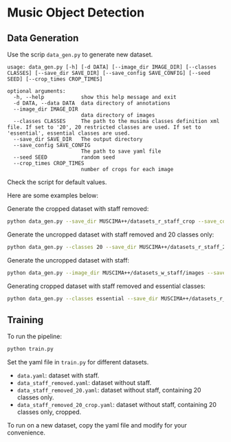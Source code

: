# Music Object Detection

## Data Generation

Use the scrip `data_gen.py` to generate new dataset.
```
usage: data_gen.py [-h] [-d DATA] [--image_dir IMAGE_DIR] [--classes CLASSES] [--save_dir SAVE_DIR] [--save_config SAVE_CONFIG] [--seed SEED] [--crop_times CROP_TIMES]                   

optional arguments:
  -h, --help            show this help message and exit
  -d DATA, --data DATA  data directory of annotations
  --image_dir IMAGE_DIR
                        data directory of images
  --classes CLASSES     The path to the musima classes definition xml file. If set to '20', 20 restricted classes are used. If set to 'essential', essential classes are used.
  --save_dir SAVE_DIR   The output directory
  --save_config SAVE_CONFIG
                        The path to save yaml file
  --seed SEED           random seed
  --crop_times CROP_TIMES
                        number of crops for each image
```
Check the script for default values.

Here are some examples below:

Generate the cropped dataset with staff removed:
```bash
python data_gen.py --save_dir MUSCIMA++/datasets_r_staff_crop --save_config data_staff_removed_crop.yaml
```

Generate the uncropped dataset with staff removed and 20 classes only:
```bash
python data_gen.py --classes 20 --save_dir MUSCIMA++/datasets_r_staff_20 --save_config data_staff_removed_20.yaml --crop_times 0
```

Generate the uncropped dataset with staff:
```bash
python data_gen.py --image_dir MUSCIMA++/datasets_w_staff/images --save_dir MUSCIMA++/datasets_w_staff --save_config data_staff.yaml --crop_times 0
```

Generating cropped dataset with staff removed and essential classes:
```bash
python data_gen.py --classes essential --save_dir MUSCIMA++/datasets_r_staff_essential_crop --save_config data_staff_removed_essesntial_crop.yaml
```

## Training

To run the pipeline:
```bash
python train.py
```

Set the yaml file in `train.py` for different datasets.
- `data.yaml`: dataset with staff.
- `data_staff_removed.yaml`: dataset without staff.
- `data_staff_removed_20.yaml`: dataset without staff, containing 20 classes only.
- `data_staff_removed_20_crop.yaml`: dataset without staff, containing 20 classes only, cropped.

To run on a new dataset, copy the yaml file and modify for your convenience.